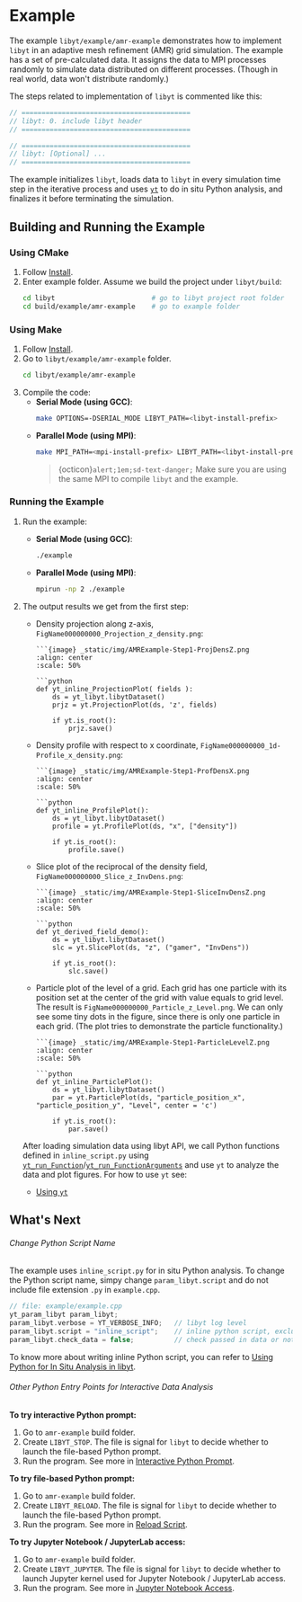 # Example

The example `libyt/example/amr-example` demonstrates how to implement `libyt` in an adaptive mesh refinement (AMR) grid simulation.
The example has a set of pre-calculated data.
It assigns the data to MPI processes randomly to simulate data distributed on different processes. (Though in real world, data won't distribute randomly.) 

The steps related to implementation of `libyt` is commented like this:
```c++
// ==========================================
// libyt: 0. include libyt header
// ==========================================

// ==========================================
// libyt: [Optional] ...
// ==========================================
```

The example initializes `libyt`, loads data to `libyt` in every simulation time step in the iterative process and uses [`yt`](https://yt-project.org/) to do in situ Python analysis, and finalizes it before terminating the simulation. 

## Building and Running the Example

### Using CMake

1. Follow [Install](./how-to-install.md#install).
2. Enter example folder. Assume we build the project under `libyt/build`:
   ```bash
   cd libyt                        # go to libyt project root folder
   cd build/example/amr-example    # go to example folder
   ```

### Using Make

1. Follow [Install](./how-to-install.md#install).
2. Go to `libyt/example/amr-example` folder.
   ```bash
   cd libyt/example/amr-example
   ```
3. Compile the code:
   - **Serial Mode (using GCC)**:
     ```bash
     make OPTIONS=-DSERIAL_MODE LIBYT_PATH=<libyt-install-prefix>
     ```
   - **Parallel Mode (using MPI)**:
     ```bash
     make MPI_PATH=<mpi-install-prefix> LIBYT_PATH=<libyt-install-prefix> 
     ```
     > {octicon}`alert;1em;sd-text-danger;` Make sure you are using the same MPI to compile `libyt` and the example.

### Running the Example

1. Run the example:
    - **Serial Mode (using GCC)**:
      ```bash
      ./example
      ```
    - **Parallel Mode (using MPI)**:
      ```bash
      mpirun -np 2 ./example
      ```
2. The output results we get from the first step:
   - Density projection along z-axis, `FigName000000000_Projection_z_density.png`:

     ```{tab} ProjectionPlot
     ```{image} _static/img/AMRExample-Step1-ProjDensZ.png
     :align: center
     :scale: 50%
     ```

     ```{tab} Python
     ```python
     def yt_inline_ProjectionPlot( fields ):
         ds = yt_libyt.libytDataset()
         prjz = yt.ProjectionPlot(ds, 'z', fields)
     
         if yt.is_root():
             prjz.save()
     ```     

   - Density profile with respect to x coordinate, `FigName000000000_1d-Profile_x_density.png`:

     ```{tab} ProfilePlot
     ```{image} _static/img/AMRExample-Step1-ProfDensX.png
     :align: center
     :scale: 50%
     ```
     
     ```{tab} Python
     ```python
     def yt_inline_ProfilePlot():
         ds = yt_libyt.libytDataset()
         profile = yt.ProfilePlot(ds, "x", ["density"])
     
         if yt.is_root():
             profile.save()
     ```

   - Slice plot of the reciprocal of the density field, `FigName000000000_Slice_z_InvDens.png`:

     ```{tab} SlicePlot
     ```{image} _static/img/AMRExample-Step1-SliceInvDensZ.png
     :align: center
     :scale: 50%
     ```
     
     ```{tab} Python
     ```python
     def yt_derived_field_demo():
         ds = yt_libyt.libytDataset()
         slc = yt.SlicePlot(ds, "z", ("gamer", "InvDens"))
   
         if yt.is_root():
             slc.save()
     ```
     
   - Particle plot of the level of a grid. Each grid has one particle with its position set at the center of the grid with value equals to grid level. The result is `FigName000000000_Particle_z_Level.png`. We can only see some tiny dots in the figure, since there is only one particle in each grid. (The plot tries to demonstrate the particle functionality.)

     ```{tab} ParticlePlot
     ```{image} _static/img/AMRExample-Step1-ParticleLevelZ.png
     :align: center
     :scale: 50%
     ```
     
     ```{tab} Python
     ```python
     def yt_inline_ParticlePlot():
         ds = yt_libyt.libytDataset()
         par = yt.ParticlePlot(ds, "particle_position_x", "particle_position_y", "Level", center = 'c')
     
         if yt.is_root():
             par.save()
     ```
   
   After loading simulation data using libyt API, we call Python functions defined in `inline_script.py` using [`yt_run_Function`](./libyt-api/run-python-function.md#yt_run_function)/[`yt_run_FunctionArguments`](./libyt-api/run-python-function.md#yt_run_functionarguments) and use `yt` to analyze the data and plot figures. For how to use `yt` see:
     - [Using `yt`](./in-situ-python-analysis/using-yt.md)

## What's Next

###### Change Python Script Name
The example uses `inline_script.py` for in situ Python analysis. 
To change the Python script name, simpy change `param_libyt.script` and do not include file extension `.py` in `example.cpp`. 

```c++
// file: example/example.cpp
yt_param_libyt param_libyt;
param_libyt.verbose = YT_VERBOSE_INFO;   // libyt log level
param_libyt.script = "inline_script";    // inline python script, excluding ".py"
param_libyt.check_data = false;          // check passed in data or not
```

To know more about writing inline Python script, you can refer to [Using Python for In Situ Analysis in libyt](./in-situ-python-analysis/index.md#using-python-for-in-situ-analysis-in-libyt).

###### Other Python Entry Points for Interactive Data Analysis

**To try interactive Python prompt:**
1. Go to `amr-example` build folder.
2. Create `LIBYT_STOP`. The file is signal for `libyt` to decide whether to launch the file-based Python prompt.
3. Run the program. See more in [Interactive Python Prompt](./in-situ-python-analysis/interactive-python-prompt.md).

**To try file-based Python prompt:**
1. Go to `amr-example` build folder.
2. Create `LIBYT_RELOAD`. The file is signal for `libyt` to decide whether to launch the file-based Python prompt.
3. Run the program. See more in [Reload Script](./in-situ-python-analysis/reloading-script.md).

**To try Jupyter Notebook / JupyterLab access:**
1. Go to `amr-example` build folder.
2. Create `LIBYT_JUPYTER`. The file is signal for `libyt` to decide whether to launch Jupyter kernel used for Jupyter Notebook / JupyterLab access.
3. Run the program. See more in [Jupyter Notebook Access](./in-situ-python-analysis/jupyter-notebook/jupyter-notebook-access.md).
